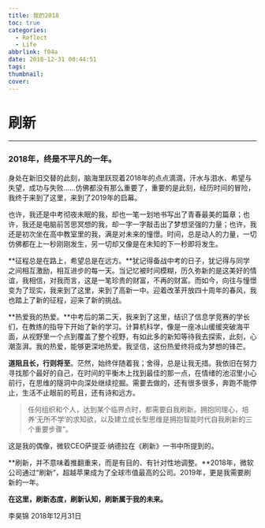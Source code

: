 ```yaml
---
title: 我的2018
toc: true
categories:
  - Reflect
  - Life
abbrlink: f04a
date: 2018-12-31 00:44:51
tags:
thumbnail:
cover:
---
```


# 刷新

------

### 2018年，终是不平凡的一年。

身处在新旧交替的此刻，脑海里跃现着2018年的点点滴滴，汗水与泪水、希望与失望，成功与失败……仿佛都没有那么重要了，重要的是此刻，经历时间的冒险，我终于来到了这里，来到了2019年的启幕。

也许，我还是中考彻夜未眠的我，却也一笔一划地书写出了青春最美的篇章；也许，我还是电脑前苦思冥想的我，却一字一字敲击出了梦想坚强的力量；也许，我还是初次坐在高中教室里的我，满是对未来的憧憬。时间，总是动人的力量，一切仿佛都在上一秒刚刚发生，另一切却又像是在未知的下一秒即将发生。

**征程总是在路上，希望总是在远方。**犹记得备战中考的日子，犹记得与同学之间相互激励，相互进步的每一天。当记忆被时间模糊，历久弥新的是这美好的情谊，我相信，对我而言，这是一笔珍贵的财富，不再的财富。而如今，向往与憧憬变为了现实，我来到了这里，来到了高新一中。迎着改革开放四十周年的春风，我也踏上了新的征程，迎来了新的挑战。

**热爱我的热爱。**中考后的第二天，我来到了这里，结识了信息学竞赛的学长们，在教练的指导下开始了新的学习。计算机科学，像是一座冰山缓缓突破海平面，从视野里一个点到覆盖了整个视野，有如此多的新知等待我去探索，此刻，心潮澎湃。我的热爱，能够更深地热爱。我坚信，这份热爱终将成为梦想的锋芒。

**道阻且长，行则将至**。茫然，始终伴随着我；舍得，总是让我无措。我依旧在努力寻找那个最好的自己，在时间的平衡木上找到最佳的那一点，在情绪的池沼里小心前行，在思维的隧洞中向深处继续挖掘。需要去做的，还有很多很多，奔跑不能停止，生活不止眼前的苟且，还有诗和远方。

> 任何组织和个人，达到某个临界点时，都需要自我刷新。拥抱同理心，培养‘无所不学’的求知欲，以及建立成长型思维是拥抱智能时代自我刷新的三个重要步骤”。

这是我的偶像，微软CEO萨提亚·纳德拉在《刷新》一书中所提到的。

**刷新，并不意味着推翻重来，而是有目的、有针对性地调整。**2018年，微软公司通过“刷新”，超越苹果成为了全球市值最高的公司。2019年，更是我需要刷新的一年。

**在这里，刷新态度，刷新认知，刷新属于我的未来。**

李昊锦
2018年12月31日